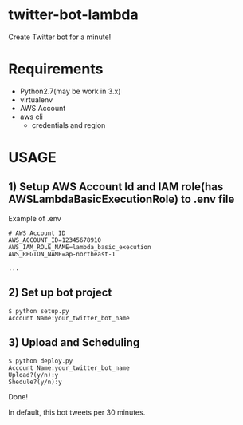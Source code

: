 # twitter-bot-lambda

Create Twitter bot for a minute!

# Requirements

- Python2.7(may be work in 3.x)
- virtualenv
- AWS Account
- aws cli
  - credentials and region

# USAGE

## 1) Setup AWS Account Id and IAM role(has AWSLambdaBasicExecutionRole) to .env file

Example of .env

```
# AWS Account ID
AWS_ACCOUNT_ID=12345678910
AWS_IAM_ROLE_NAME=lambda_basic_execution
AWS_REGION_NAME=ap-northeast-1

...
```

## 2) Set up bot project

```
$ python setup.py
Account Name:your_twitter_bot_name
```

## 3) Upload and Scheduling

```
$ python deploy.py
Account Name:your_twitter_bot_name
Upload?(y/n):y
Shedule?(y/n):y
```

Done!

In default, this bot tweets per 30 minutes.
